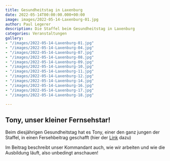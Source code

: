 ```yaml
---
title: Gesundheitstag in Laxenburg
date: 2022-05-14T00:00:00.000+00:00
image: images/2022-05-14-Laxenburg-01.jpg
author: Paul Legerer
description: Die Staffel beim Gesundheitstag in Laxenburg
categories: Veranstaltungen
gallery:
- "/images/2022-05-14-Laxenburg-01.jpg"
- "/images/2022-05-14-Laxenburg-04.jpg"
- "/images/2022-05-14-Laxenburg-07.jpg"
- "/images/2022-05-14-Laxenburg-08.jpg"
- "/images/2022-05-14-Laxenburg-09.jpg"
- "/images/2022-05-14-Laxenburg-10.jpg"
- "/images/2022-05-14-Laxenburg-11.jpg"
- "/images/2022-05-14-Laxenburg-12.jpg"
- "/images/2022-05-14-Laxenburg-14.jpg"
- "/images/2022-05-14-Laxenburg-16.jpg"
- "/images/2022-05-14-Laxenburg-17.jpg"
- "/images/2022-05-14-Laxenburg-18.jpg"

---
```

## Tony, unser kleiner Fernsehstar!

Beim diesjährigen Gesundheitstag hat es Tony, einer den ganz jungen der Staffel, in einen Fersehbeitrag geschafft (hier der [Link](https://www.youtube.com/watch?v=YXqExx44g8A) dazu)

Im Beitrag beschreibt unser Kommandant auch, wie wir arbeiten und wie die Ausbildung läuft, also unbedingt anschauen!